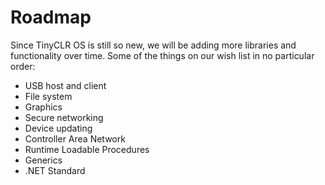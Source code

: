 # Roadmap

Since TinyCLR OS is still so new, we will be adding more libraries and functionality over time. Some of the things on our wish list in no particular order:

- USB host and client
- File system
- Graphics
- Secure networking
- Device updating
- Controller Area Network
- Runtime Loadable Procedures
- Generics
- .NET Standard
